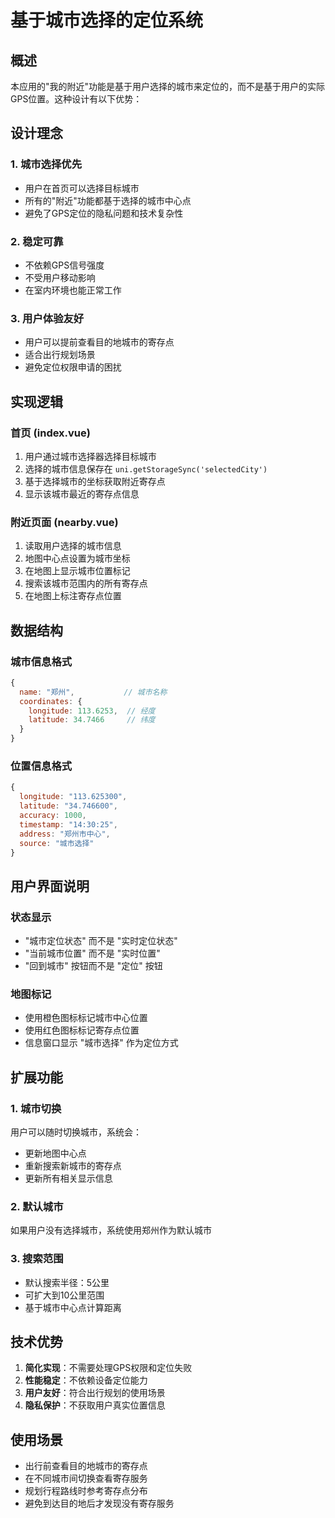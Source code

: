 # 基于城市选择的定位系统

## 概述

本应用的"我的附近"功能是基于用户选择的城市来定位的，而不是基于用户的实际GPS位置。这种设计有以下优势：

## 设计理念

### 1. 城市选择优先
- 用户在首页可以选择目标城市
- 所有的"附近"功能都基于选择的城市中心点
- 避免了GPS定位的隐私问题和技术复杂性

### 2. 稳定可靠
- 不依赖GPS信号强度
- 不受用户移动影响
- 在室内环境也能正常工作

### 3. 用户体验友好
- 用户可以提前查看目的地城市的寄存点
- 适合出行规划场景
- 避免定位权限申请的困扰

## 实现逻辑

### 首页 (index.vue)
1. 用户通过城市选择器选择目标城市
2. 选择的城市信息保存在 `uni.getStorageSync('selectedCity')`
3. 基于选择城市的坐标获取附近寄存点
4. 显示该城市最近的寄存点信息

### 附近页面 (nearby.vue)
1. 读取用户选择的城市信息
2. 地图中心点设置为城市坐标
3. 在地图上显示城市位置标记
4. 搜索该城市范围内的所有寄存点
5. 在地图上标注寄存点位置

## 数据结构

### 城市信息格式
```javascript
{
  name: "郑州",           // 城市名称
  coordinates: {
    longitude: 113.6253,  // 经度
    latitude: 34.7466     // 纬度
  }
}
```

### 位置信息格式
```javascript
{
  longitude: "113.625300",
  latitude: "34.746600",
  accuracy: 1000,
  timestamp: "14:30:25",
  address: "郑州市中心",
  source: "城市选择"
}
```

## 用户界面说明

### 状态显示
- "城市定位状态" 而不是 "实时定位状态"
- "当前城市位置" 而不是 "实时位置"
- "回到城市" 按钮而不是 "定位" 按钮

### 地图标记
- 使用橙色图标标记城市中心位置
- 使用红色图标标记寄存点位置
- 信息窗口显示 "城市选择" 作为定位方式

## 扩展功能

### 1. 城市切换
用户可以随时切换城市，系统会：
- 更新地图中心点
- 重新搜索新城市的寄存点
- 更新所有相关显示信息

### 2. 默认城市
如果用户没有选择城市，系统使用郑州作为默认城市

### 3. 搜索范围
- 默认搜索半径：5公里
- 可扩大到10公里范围
- 基于城市中心点计算距离

## 技术优势

1. **简化实现**：不需要处理GPS权限和定位失败
2. **性能稳定**：不依赖设备定位能力
3. **用户友好**：符合出行规划的使用场景
4. **隐私保护**：不获取用户真实位置信息

## 使用场景

- 出行前查看目的地城市的寄存点
- 在不同城市间切换查看寄存服务
- 规划行程路线时参考寄存点分布
- 避免到达目的地后才发现没有寄存服务